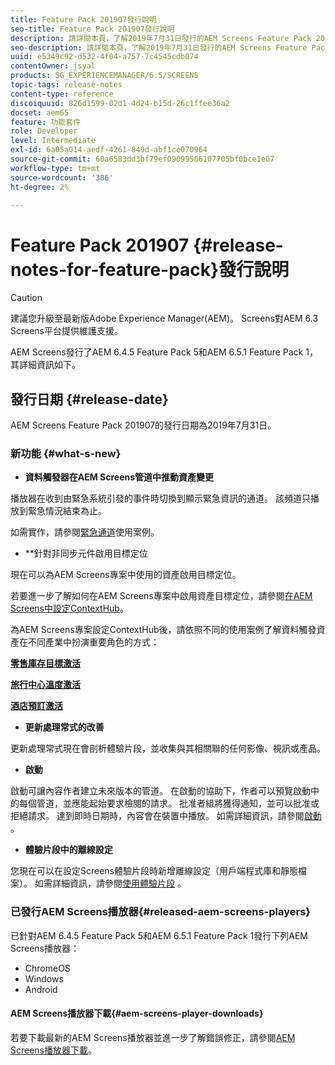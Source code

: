 ```yaml
---
title: Feature Pack 201907發行說明
seo-title: Feature Pack 201907發行說明
description: 請詳閱本頁，了解2019年7月31日發行的AEM Screens Feature Pack 201907的相關資訊。
seo-description: 請詳閱本頁，了解2019年7月31日發行的AEM Screens Feature Pack 201907的相關資訊。
uuid: e5349c92-d532-4f04-a757-7c4545cdb074
contentOwner: jsyal
products: SG_EXPERIENCEMANAGER/6.5/SCREENS
topic-tags: release-notes
content-type: reference
discoiquuid: 826d1599-02d1-4d24-b15d-26c1ffee36a2
docset: aem65
feature: 功能套件
role: Developer
level: Intermediate
exl-id: 6a05a014-aedf-4261-849d-abf1ce070964
source-git-commit: 60a6583dd3bf79ef09099506107705bf0bce1e07
workflow-type: tm+mt
source-wordcount: '386'
ht-degree: 2%

---
```


# Feature Pack 201907 {#release-notes-for-feature-pack}發行說明

>[!CAUTION]
>
>建議您升級至最新版Adobe Experience Manager(AEM)。 Screens對AEM 6.3 Screens平台提供維護支援。

AEM Screens發行了AEM 6.4.5 Feature Pack 5和AEM 6.5.1 Feature Pack 1，其詳細資訊如下。

## 發行日期 {#release-date}

AEM Screens Feature Pack 201907的發行日期為2019年7月31日。

### 新功能 {#what-s-new}

* **資料觸發器在AEM Screens管道中推動資產變更**

播放器在收到由緊急系統引發的事件時切換到顯示緊急資訊的通道。 該頻道只播放到緊急情況結束為止。

如需實作，請參閱[緊急通道](emergency-channel.md)使用案例。

* **針對非同步元件啟用目標定位

現在可以為AEM Screens專案中使用的資產啟用目標定位。

若要進一步了解如何在AEM Screens專案中啟用資產目標定位，請參閱[在AEM Screens中設定ContextHub](configuring-context-hub.md)。

為AEM Screens專案設定ContextHub後，請依照不同的使用案例了解資料觸發資產在不同產業中扮演重要角色的方式：

**[零售庫存目標激活](retail-inventory-activation.md)**

**[旅行中心溫度激活](local-temperature-activation.md)**

**[酒店預訂激活](hospitality-reservation-activation.md)**

* **更新處理常式的改善**

更新處理常式現在會剖析體驗片段，並收集與其相關聯的任何影像、視訊或產品。

* **啟動**

啟動可讓內容作者建立未來版本的管道。 在啟動的協助下，作者可以預覽啟動中的每個管道，並應能起始要求檢閱的請求。 批准者組將獲得通知，並可以批准或拒絕請求。 達到即時日期時，內容會在裝置中播放。
如需詳細資訊，請參閱[啟動](launches.md) 。

* **體驗片段中的離線設定**

您現在可以在設定Screens體驗片段時新增離線設定（用戶端程式庫和靜態檔案）。 如需詳細資訊，請參閱[使用體驗片段](experience-fragments-in-screens.md) 。

### 已發行AEM Screens播放器{#released-aem-screens-players}

已針對AEM 6.4.5 Feature Pack 5和AEM 6.5.1 Feature Pack 1發行下列AEM Screens播放器：

* ChromeOS
* Windows
* Android

#### AEM Screens播放器下載{#aem-screens-player-downloads}

若要下載最新的AEM Screens播放器並進一步了解錯誤修正，請參閱[AEM Screens播放器下載](https://download.macromedia.com/screens/)。
